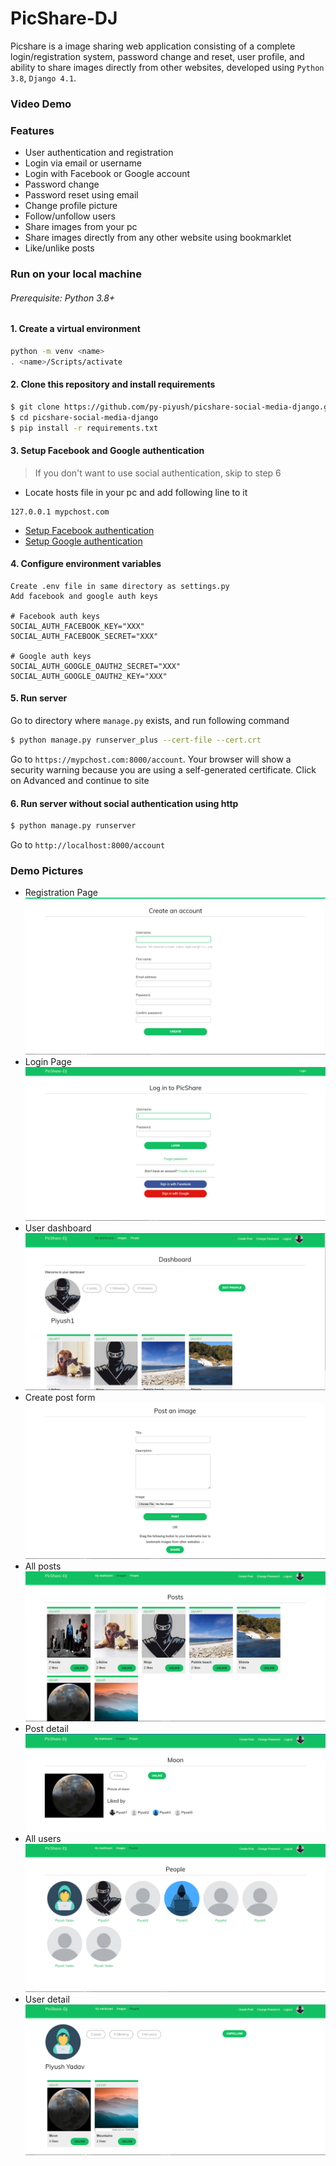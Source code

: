 # PicShare-DJ

Picshare is a image sharing web application consisting of a complete login/registration system, password change and reset, user profile, and ability to share images directly from other websites, developed using `Python 3.8`, `Django 4.1`.

### Video Demo

### Features

- User authentication and registration
- Login via email or username
- Login with Facebook or Google account
- Password change
- Password reset using email
- Change profile picture
- Follow/unfollow users
- Share images from your pc
- Share images directly from any other website using bookmarklet
- Like/unlike posts

### Run on your local machine

###### Prerequisite: Python 3.8+

#### 1. Create a virtual environment

```bash
python -m venv <name>
. <name>/Scripts/activate
```

#### 2. Clone this repository and install requirements

```bash
$ git clone https://github.com/py-piyush/picshare-social-media-django.git
$ cd picshare-social-media-django
$ pip install -r requirements.txt
```

#### 3. Setup Facebook and Google authentication

> If you don't want to use social authentication, skip to step 6

- Locate hosts file in your pc and add following line to it

```
127.0.0.1 mypchost.com
```

- [Setup Facebook authentication](https://github.com/py-piyush/picshare-social-media-django/blob/main/facebook_auth.md)
- [Setup Google authentication](https://github.com/py-piyush/picshare-social-media-django/blob/main/google_auth.md)

#### 4. Configure environment variables

```
Create .env file in same directory as settings.py
Add facebook and google auth keys

# Facebook auth keys
SOCIAL_AUTH_FACEBOOK_KEY="XXX"
SOCIAL_AUTH_FACEBOOK_SECRET="XXX"

# Google auth keys
SOCIAL_AUTH_GOOGLE_OAUTH2_SECRET="XXX"
SOCIAL_AUTH_GOOGLE_OAUTH2_KEY="XXX"

```

#### 5. Run server

Go to directory where `manage.py` exists, and run following command

```bash
$ python manage.py runserver_plus --cert-file --cert.crt
```

Go to `https://mypchost.com:8000/account`.
Your browser will show a security warning because you are using a self-generated certificate. Click on Advanced and continue to site

#### 6. Run server without social authentication using http

```bash
$ python manage.py runserver
```

Go to `http://localhost:8000/account`

### Demo Pictures

- Registration Page
  ![](images/registration_page.png)
- Login Page
  ![](images/login_page.png)
- User dashboard
  ![](images/user_dashboard.png)
- Create post form
  ![](images/post_image.png)
- All posts
  ![](images/image_list.png)
- Post detail
  ![](images/image_detail.png)
- All users
  ![](images/users_list.png)
- User detail
  ![](images/user_profile.png)
